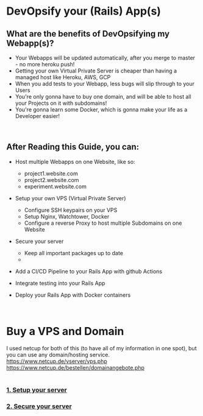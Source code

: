 # DevOpsify your (Rails) App(s)
## What are the benefits of DevOpsifying my Webapp(s)?  
- Your Webapps will be updated automatically, after you merge to master - no more heroku push!
- Getting your own Virtual Private Server is cheaper than having a managed host like Heroku, AWS, GCP
- When you add tests to your Webapp, less bugs will slip through to your Users
- You're only gonna have to buy one domain, and will be able to host all your Projects on it with subdomains!
- You're gonna learn some Docker, which is gonna make your life as a Developer easier!
<br />

## After Reading this Guide, you can:
- Host multiple Webapps on one Website, like so:
  - project1.website.com
  - project2.website.com
  - experiment.website.com
- Setup your own VPS (Virtual Private Server)
  - Configure SSH keypairs on your VPS
  - Setup Nginx, Watchtower, Docker
  - Configure a reverse Proxy to host multiple Subdomains on one Website
  
- Secure your server 
  - Keep all important packages up to date
  - 
- Add a CI/CD Pipeline to your Rails App with github Actions
- Integrate testing into your Rails App
- Deploy your Rails App with Docker containers
<br />

# Buy a VPS and Domain
I used netcup for both of this (to have all of my information in one spot), but you can use any domain/hosting service. 
https://www.netcup.de/vserver/vps.php  
https://www.netcup.de/bestellen/domainangebote.php
<br />
<br />

### [1. Setup your server](setup_server.md)
### [2. Secure your server](secure_server.md)

